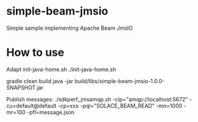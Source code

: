 # simple-beam-jmsio
Simple sample implementing Apache Beam JmsIO

# How to use
Adapt init-java-home.sh
./init-java-home.sh

gradle clean build
java -jar build/libs/simple-beam-jmsio-1.0.0-SNAPSHOT.jar

Publish messages:
./sdkperf_jmsamqp.sh -cip="amqp://localhost:5672" -cu=default@default -cp=xxx -pql="SOLACE_BEAM_READ" -mn=1000 -mr=100 -pfl=message.json
